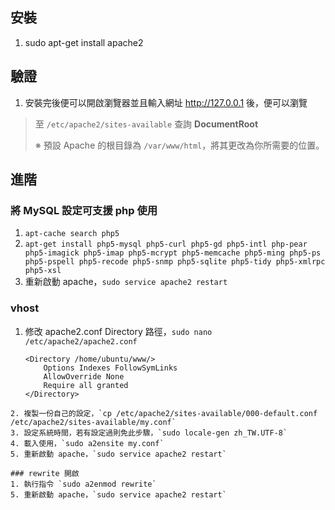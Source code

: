 ## 安裝
1. sudo apt-get install apache2

## 驗證
1. 安裝完後便可以開啟瀏覽器並且輸入網址 http://127.0.0.1 後，便可以瀏覽

> 至 `/etc/apache2/sites-available` 查詢 **DocumentRoot**
> 
> ※ 預設 Apache 的根目錄為 `/var/www/html`，將其更改為你所需要的位置。

## 進階

###  將 MySQL 設定可支援 php 使用

1. `apt-cache search php5`
2. `apt-get install php5-mysql php5-curl php5-gd php5-intl php-pear php5-imagick php5-imap php5-mcrypt php5-memcache php5-ming php5-ps php5-pspell php5-recode php5-snmp php5-sqlite php5-tidy php5-xmlrpc php5-xsl`
3. 重新啟動 apache，`sudo service apache2 restart`

### vhost
1. 修改 apache2.conf Directory 路徑，`sudo nano /etc/apache2/apache2.conf`

	```
    <Directory /home/ubuntu/www/>
        Options Indexes FollowSymLinks
        AllowOverride None
        Require all granted
    </Directory>
```
2. 複製一份自己的設定，`cp /etc/apache2/sites-available/000-default.conf /etc/apache2/sites-available/my.conf`
3. 設定系統時間，若有設定過則免此步驟，`sudo locale-gen zh_TW.UTF-8`
4. 載入使用，`sudo a2ensite my.conf`
5. 重新啟動 apache，`sudo service apache2 restart`

### rewrite 開啟
1. 執行指令 `sudo a2enmod rewrite`
5. 重新啟動 apache，`sudo service apache2 restart`
